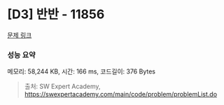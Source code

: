 # [D3] 반반 - 11856 

[문제 링크](https://swexpertacademy.com/main/code/problem/problemDetail.do?contestProbId=AXjS1GXqZ8gDFATi) 

### 성능 요약

메모리: 58,244 KB, 시간: 166 ms, 코드길이: 376 Bytes



> 출처: SW Expert Academy, https://swexpertacademy.com/main/code/problem/problemList.do